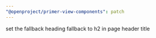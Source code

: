 ```yaml
---
"@openproject/primer-view-components": patch
---
```


set the fallback heading fallback to h2 in page header title
